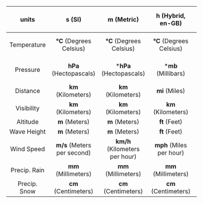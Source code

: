 |units|s  (SI)|m  (Metric)|h  (Hybrid, en-GB)|e  (Imperial, en-US)|
|:----------------:|:----------:|:----------:|:----------:|:----------:|
|Temperature|**°C**  (Degrees Celsius)|**°C**  (Degrees Celsius)|**°C**  (Degrees Celsius)|**°F**  (Degrees Fahrenheit)|
|Pressure|**hPa**  (Hectopascals)|***hPa**  (Hectopascals)|***mb**  (Millibars)|***in**  (Inches of mercury)|
|Distance|**km**  (Kilometers)|**km**  (Kilometers)|**mi**  (Miles)|**mi**  (Miles)|
|Visibility|**km**  (Kilometers)|**km**  (Kilometers)|**km**  (Kilometers)|**mi**  (Miles)|
|Altitude|**m**  (Meters)|**m**  (Meters)|**ft**  (Feet)|**ft**  (Feet)|
|Wave Height|**m**  (Meters)|**m**  (Meters)|**ft**  (Feet)|**ft**  (Feet)|
|Wind Speed|**m/s**  (Meters per second)|**km/h**  (Kilometers per hour)|**mph**  (Miles per hour)|**mph**  (Miles per hour)|
|Precip. Rain|**mm**  (Millimeters)|**mm**  (Millimeters)|**mm**  (Millimeters)|**in**  (Inches)|
|Precip. Snow|**cm**  (Centimeters)|**cm**  (Centimeters)|**cm**  (Centimeters)|**in**  (Inches)|


